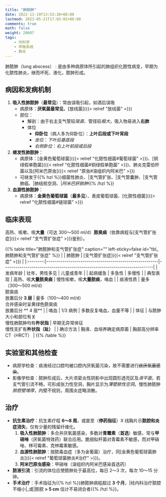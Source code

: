 ```yaml
---
title: "肺脓肿"
date: 2022-11-19T13:53:30+08:00
lastmod: 2023-05-21T17:03:02+08:00
comments: true
math: false
weight: 20607
tags:
    - 内科学
    - 呼吸系统
    - 肺炎
---
```


肺脓肿（lung abscess）
: 是由多种病原体所引起的肺组织化脓性病变，早期为化脓性肺炎，继而坏死、液化，脓肿形成。

<!--more-->

## 病因和发病机制

1. **吸入性肺脓肿**（**最常见**）：常由误吸引起，如酒后误吸
    - 病原体：**厌氧菌最常见**，[放线菌]({{< relref "放线菌" >}})
    - 部位：
        - 解剖：由于右主支气管较*陡直*、管径较*粗大*，吸入物易进入**右肺**
        - 体位
            - **仰卧位**（病人多为仰卧位）：**上叶后段或下叶背段**
            - *坐位*：*下叶后基底段*
            - *右侧卧位*：*右上叶前段或后段*
2. **继发性肺脓肿**：
    - 病原体：[金黄色葡萄球菌]({{< relref "化脓性细菌#葡萄球菌" >}})、[铜绿假单胞菌]({{< relref "化脓性细菌#铜绿假单胞菌" >}})、肺炎克雷伯杆菌以及[阿米巴原虫]({{< relref "原虫#溶组织内阿米巴" >}})
    - 可继发于{{% hzl %}}细菌性肺炎、|支气管扩张、|支气管囊肿、|支气管肺癌、|肺结核空洞、|*阿米巴肝脓肿*{{% /hzl %}}
3. **血源性肺脓肿**：
    - 病原体：**金黄色葡萄球菌**（**最多见**）、表皮葡萄球菌、[化脓性细菌]({{< relref "化脓性细菌#链球菌" >}})

## 临床表现

高热、咳嗽、咳**大量**（可达 300～500 ml/d）**脓臭痰**（依靠病程与[支气管扩张症]({{< relref "支气管扩张症" >}})鉴别）。

{{% table title="肺脓肿和支气管扩张症" caption="" left-sticky=false id="tbl_肺脓肿和支气管扩张症" %}}
|          | 肺脓肿                                                 | [支气管扩张症]({{< relref "支气管扩张症" >}})                             |
|:--------:|--------------------------------------------------------|---------------------------------------------------------------------------|
| 发病年龄 | 壮年，男性多见                                         | 儿童或青年                                                                |
| 起病缓急 | 多急性                                                 | 多慢性                                                                    |
| 典型表现 | 高热、咳**大量脓臭痰**                                 | 慢性咳嗽，咳**大量脓痰**，咯血                                            |
| 痰液性质 | 量多（300～500 ml/d）<br/>脓臭痰<br/>放置后分 **3 层** | 量多（100～400 ml/d）<br/>合并感染时呈黄绿色脓臭痰<br/>放置后分 ** 4 层** |
|   咯血   | 1/3 病例                                               | 多数反复咯血，血量不等                                                    |
|   体征   | 与脓肿大小和部位有关<br/>慢性肺脓肿均有**杵状指**      | 早期无异常体征<br/>慢性支扩有**杵状指（趾）**                             |
| 确诊方法 | 胸液、血培养确定病原菌                                 | 胸部高分辨率 CT（HRCT）                                                   |
{{% /table %}}

## 实验室和其他检查

- 病原学检查：痰液经过口腔均被口腔内厌氧菌污染，故不需要进行~~痰厌氧菌感染~~。
- 影像学检查：脓肿形成后，大片浓密炎性阴影中出现圆形透亮区及*液平面*，若支气管引流不畅，可形成张力性空洞，胸片显示为*薄壁脓性空洞*。慢性肺脓肿*脓腔壁增厚*，内壁不规则，周围炎症略消散。

## 治疗

- **抗生素治疗**：抗生素疗程 **6～8 周**，或直至（**停药指征**）X 线胸片示**脓腔和炎症消失**，仅有少量的残留纤维化。
    1. **吸入性肺脓肿**：多合并厌氧菌感染，多数对**青霉素**（**首选**）敏感，常与**甲硝唑**（厌氧菌特效药）联合应用。脆弱拟杆菌对青霉素不敏感，而对甲硝唑、林可霉素、克林霉素敏感。
    2. **血源性肺脓肿**：按脓毒血症（多为金葡菌）治疗，同[金黄色葡萄球菌肺炎]({{< relref "葡萄球菌肺炎#治疗" >}})。
    3. **阿米巴原虫感染**：甲硝唑（溶组织内阿米巴感染首选药）
- **脓液引流**：引流的体位应使脓肿处于最高位，每日 2～3 次，每次 10～15 分钟。
- **手术治疗**：手术指征为{{% hzl %}}肺脓肿病程超过 **3 个月**，|经内科治疗脓腔不缩小|_或|脓腔 **\> 5 cm** 估计不易闭合者{{% /hzl %}}。
